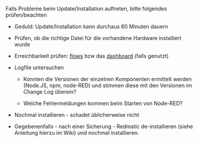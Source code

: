 Falls Probleme beim Update/Installation auftreten, bitte folgendes prüfen/beachten

- Geduld: Update/Installation kann durchaus 60 Minuten dauern

- Prüfen, ob die richtige Datei für die vorhandene Hardware installiert wurde

- Erreichbarkeit prüfen: [flows](http://<ccu-address>:80/addons/red/#flow) bzw das [dashboard](http://<ccu-address>:80/addons/red/ui/) (falls genutzt)

- Logfile untersuchen

  - Konnten die Versionen der einzelnen Komponenten ermittelt werden (Node.JS, npm, node-RED) und stimmen diese mit den Versionen im Change Log überein?

  - Welche Fehlermeldungen kommen beim Starten von Node-RED?

- Nochmal installieren - schadet üblicherweise nicht

- Gegebenenfalls - nach einer Sicherung - Redmatic de-installieren (siehe Anleitung hierzu im Wiki) und nochmal installieren. 




